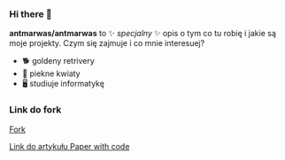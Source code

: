 ### Hi there 👋


**antmarwas/antmarwas** to  ✨ _specjalny_ ✨ opis o tym co tu robię i jakie są moje projekty.
Czym się zajmuje i co mnie interesuej?

- 🐕 goldeny retrivery
- 🌺 piekne kwiaty
- 🖥 studiuje informatykę

### Link do fork
[Fork](https://github.com/antmarwas/Layerwise-Relevance-Propagation-for-LSTMs)


[Link do artykułu Paper with code](https://paperswithcode.com/paper/dont-paint-it-black-white-box-explanations)


